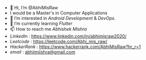 - 👋 Hi, I’m @AbhiMisRaw
-  I would be a Master's in Computer Applications
- 👀 I’m interested in _Android Development_ & _DevOps_.
- 🌱 I’m currently learning _Flutter_
- 📫 How to reach me _Abhishek Mishra_ 
- _LinkedIn_ : https://www.linkedin.com/in/abhimisraw2020/
- _Leetcode_ : https://leetcode.com/Abhi_mis_raw/
- _HackerRank_ : https://www.hackerrank.com/AbhiMisRaw?hr_r=1
- _email_ : abhiimiishra@gmail.com
<!---
AbhiMisRaw/AbhiMisRaw is a ✨ special ✨ repository because its `README.md` (this file) appears on your GitHub profile.
You can click the Preview link to take a look at your changes.
--->
